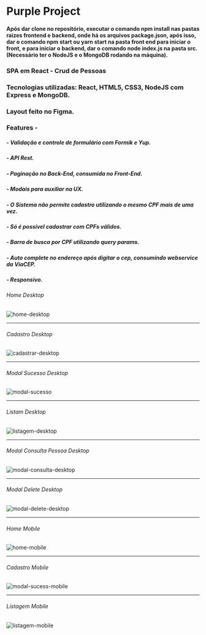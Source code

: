 # Purple Project

#### Após dar clone no repositório, executar o comando npm install nas pastas raizes frontend e backend, onde há os arquivos package.json, após isso, dar o comando npm start ou yarn start na pasta front end para iniciar o front, e para iniciar o backend, dar o comando node index.js na pasta src. (Necessário ter o NodeJS e o MongoDB rodando na máquina).

### SPA em React - Crud de Pessoas
### Tecnologias utilizadas: React, HTML5, CSS3, NodeJS com Express e MongoDB.
### Layout feito no Figma.

### Features - 

##### - Validação e controle de formulário com Formik e Yup.
##### - API Rest.
##### - Paginação no Back-End, consumida no Front-End.
##### - Modais para auxiliar na UX.
##### - O Sistema não permite cadastro utilizando o mesmo CPF mais de uma vez.
##### - Só é possível cadastrar com CPFs válidos.
##### - Barra de busca por CPF utilizando query params.
##### - Auto complete no endereço após digitar o cep, consumindo webservice da ViaCEP.
##### - Responsivo. 

###### Home Desktop

![home-desktop](https://i.postimg.cc/GpH5KB8T/home-desktop.png)
<hr>

###### Cadastro Desktop

![cadastrar-desktop](https://i.postimg.cc/jSq9W3RX/cadastrar-desktop.png)
<hr>

###### Modal Sucesso Desktop
![modal-sucesso](https://i.postimg.cc/FzjqS2fP/modalsucesso-desktop.png)
<hr>

###### Listam Desktop
![listagem-desktop](https://i.postimg.cc/9FYKQHH0/listagem-desktop.png)
<hr>

###### Modal Consulta Pessoa Desktop
![modal-consulta-desktop](https://i.postimg.cc/htMkpW26/modalconsulta-desktop.png)
<hr>

###### Modal Delete Desktop
![modal-delete-desktop](https://i.postimg.cc/s2NtCPdJ/modaldelete-desktop.png)
<hr>

###### Home Mobile
![home-mobile](https://i.postimg.cc/mDcWPXNq/home-mobile.png)
<hr>

###### Cadastro Mobile 
![modal-sucess-mobile](https://i.postimg.cc/YCpc6qzQ/modalsucesso-mobile.png)
<hr>

###### Listagem Mobile
![listagem-mobile](https://i.postimg.cc/MG38K2RV/listagem-mobile.png)




